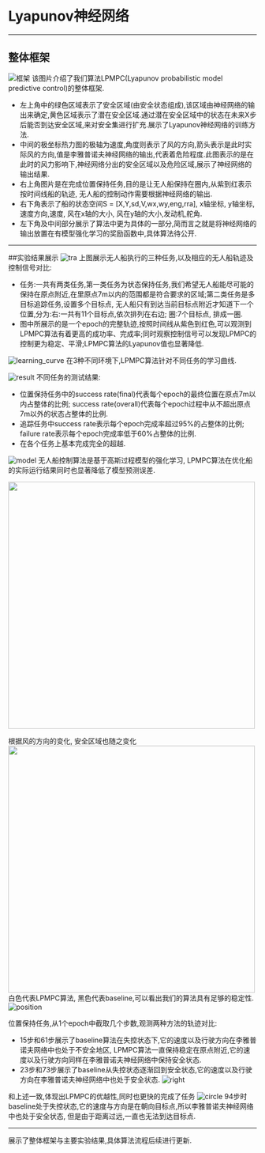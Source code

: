# Lyapunov神经网络
------
## 整体框架
![框架](picture/框架.png)
该图片介绍了我们算法LPMPC(Lyapunov probabilistic model predictive control)的整体框架.
- 左上角中的绿色区域表示了安全区域(由安全状态组成),该区域由神经网络的输出来确定,黄色区域表示了潜在安全区域.通过潜在安全区域中的状态在未来X步后能否到达安全区域,来对安全集进行扩充.展示了Lyapunov神经网络的训练方法.
- 中间的极坐标热力图的极轴为速度,角度则表示了风的方向,箭头表示是此时实际风的方向,值是李雅普诺夫神经网络的输出,代表着危险程度.此图表示的是在此时的风力影响下,神经网络分出的安全区域以及危险区域,展示了神经网络的输出结果.
- 右上角图片是在完成位置保持任务,目的是让无人船保持在圈内,从紫到红表示按时间线船的轨迹, 无人船的控制动作需要根据神经网络的输出.
- 右下角表示了船的状态空间S = [X,Y,sd,V,wx,wy,eng,rra], x轴坐标, y轴坐标, 速度方向,速度, 风在x轴的大小, 风在y轴的大小,发动机,舵角.
- 左下角及中间部分展示了算法中更为具体的一部分,简而言之就是将神经网络的输出放置在有模型强化学习的奖励函数中,具体算法待公开.

------

##实验结果展示
![tra](picture/tra.png)
上图展示无人船执行的三种任务,以及相应的无人船轨迹及控制信号对比:
- 任务:一共有两类任务,第一类任务为状态保持任务,我们希望无人船能尽可能的保持在原点附近,在里原点7m以内的范围都是符合要求的区域;第二类任务是多目标追踪任务,设置多个目标点, 无人船只有到达当前目标点附近才知道下一个位置,分为:右:一共有11个目标点,依次排列在右边; 圈:7个目标点, 排成一圈.
- 图中所展示的是一个epoch的完整轨迹,按照时间线从紫色到红色,可以观测到LPMPC算法有着更高的成功率、完成率;同时观察控制信号可以发现LPMPC的控制更为稳定、平滑;LPMPC算法的Lyapunov值也显著降低.

![learning_curve](picture/learning_curve.png)
在3种不同环境下,LPMPC算法针对不同任务的学习曲线.

![result](picture/result.png)
不同任务的测试结果:
- 位置保持任务中的success rate(final)代表每个epoch的最终位置在原点7m以内占整体的比例; success rate(overall)代表每个epoch过程中从不超出原点7m以外的状态占整体的比例.
- 追踪任务中success rate表示每个epoch完成率超过95%的占整体的比例; failure rate表示每个epoch完成率低于60%占整体的比例.
- 在各个任务上基本完成完全的超越.

![model](picture/model.png)
无人船控制算法是基于高斯过程模型的强化学习, LPMPC算法在优化船的实际运行结果同时也显著降低了模型预测误差.
<!-- ![without](picture/without.gif) -->
<img src="picture/without.gif" width='500'>

根据风的方向的变化, 安全区域也随之变化
<img src="picture/with_boat.gif" width='500'>
白色代表LPMPC算法, 黑色代表baseline,可以看出我们的算法具有足够的稳定性.
![position](picture/position.png)

位置保持任务,从1个epoch中截取几个步数,观测两种方法的轨迹对比:
- 15步和61步展示了baseline算法在失控状态下,它的速度以及行驶方向在李雅普诺夫网络中也处于不安全地区, LPMPC算法一直保持稳定在原点附近,它的速度以及行驶方向同样在李雅普诺夫神经网络中保持安全状态.
- 23步和73步展示了baseline从失控状态逐渐回到安全状态,它的速度以及行驶方向在李雅普诺夫神经网络中也处于安全状态.
![right](picture/right.png)

和上述一致,体现出LPMPC的优越性,同时也更快的完成了任务
![circle](picture/circle.png)
94步时baseline处于失控状态,它的速度与方向是在朝向目标点,所以李雅普诺夫神经网络中也处于安全状态, 但是由于距离过远,一直也无法到达目标点.

-------

展示了整体框架与主要实验结果,具体算法流程后续进行更新.
